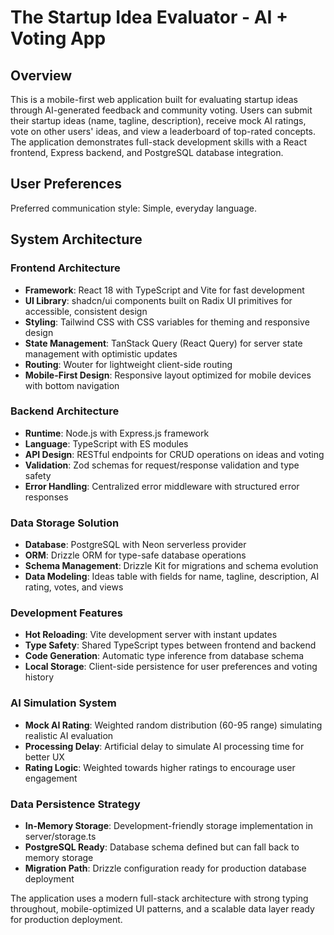 # The Startup Idea Evaluator - AI + Voting App

## Overview

This is a mobile-first web application built for evaluating startup ideas through AI-generated feedback and community voting. Users can submit their startup ideas (name, tagline, description), receive mock AI ratings, vote on other users' ideas, and view a leaderboard of top-rated concepts. The application demonstrates full-stack development skills with a React frontend, Express backend, and PostgreSQL database integration.

## User Preferences

Preferred communication style: Simple, everyday language.

## System Architecture

### Frontend Architecture
- **Framework**: React 18 with TypeScript and Vite for fast development
- **UI Library**: shadcn/ui components built on Radix UI primitives for accessible, consistent design
- **Styling**: Tailwind CSS with CSS variables for theming and responsive design
- **State Management**: TanStack Query (React Query) for server state management with optimistic updates
- **Routing**: Wouter for lightweight client-side routing
- **Mobile-First Design**: Responsive layout optimized for mobile devices with bottom navigation

### Backend Architecture
- **Runtime**: Node.js with Express.js framework
- **Language**: TypeScript with ES modules
- **API Design**: RESTful endpoints for CRUD operations on ideas and voting
- **Validation**: Zod schemas for request/response validation and type safety
- **Error Handling**: Centralized error middleware with structured error responses

### Data Storage Solution
- **Database**: PostgreSQL with Neon serverless provider
- **ORM**: Drizzle ORM for type-safe database operations
- **Schema Management**: Drizzle Kit for migrations and schema evolution
- **Data Modeling**: Ideas table with fields for name, tagline, description, AI rating, votes, and views

### Development Features
- **Hot Reloading**: Vite development server with instant updates
- **Type Safety**: Shared TypeScript types between frontend and backend
- **Code Generation**: Automatic type inference from database schema
- **Local Storage**: Client-side persistence for user preferences and voting history

### AI Simulation System
- **Mock AI Rating**: Weighted random distribution (60-95 range) simulating realistic AI evaluation
- **Processing Delay**: Artificial delay to simulate AI processing time for better UX
- **Rating Logic**: Weighted towards higher ratings to encourage user engagement

### Data Persistence Strategy
- **In-Memory Storage**: Development-friendly storage implementation in server/storage.ts
- **PostgreSQL Ready**: Database schema defined but can fall back to memory storage
- **Migration Path**: Drizzle configuration ready for production database deployment

The application uses a modern full-stack architecture with strong typing throughout, mobile-optimized UI patterns, and a scalable data layer ready for production deployment.